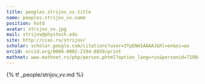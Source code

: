 ```yaml
---
title: peoples.strijov_vv.title
name: peoples.strijov_vv.name
position: hotd
avatar: strijov_vv.jpg
mail: strijov@phystech.edu
site: http://ccas.ru/strijov/
scholar: scholar.google.com/citations?user=3TpENmIAAAAJ&hl=en&oi=ao
orcid: orcid.org/0000-0002-2194-8859/print
mathnet: www.mathnet.ru/php/person.phtml?option_lang=rus&personid=71984
---
```


{% tf _people/strijov_vv.md %}